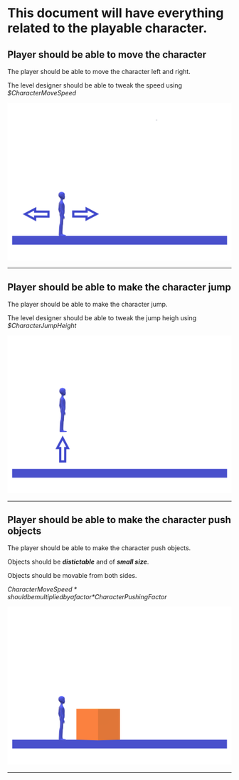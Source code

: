 # This document will have everything related to the playable character.

## Player should be able to move the character

The player should be able to move the character left and right.

The level designer should be able to tweak the speed using *$CharacterMoveSpeed*

![CharacterMovement](images/character-movment.png "Character Movement")

---

## Player should be able to make the character jump

The player should be able to make the character jump.

The level designer should be able to tweak the jump heigh using *$CharacterJumpHeight*

![CharacterJump](images/character-jump.png "Character Movement")

---

## Player should be able to make the character push objects

The player should be able to make the character push objects.

Objects should be ***distictable*** and of ***small size***.

Objects should be movable from both sides.

*$CharacterMoveSpeed* should be multiplied by a factor *$CharacterPushingFactor*

![CharacterPushObject](images/character-push-object.png "Character Push Object")

---
